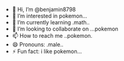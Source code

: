 - 👋 Hi, I’m @benjamin8798
- 👀 I’m interested in pokemon...
- 🌱 I’m currently learning .math..
- 💞️ I’m looking to collaborate on ...pokemon 
- 📫 How to reach me ..pokemon.
- 😄 Pronouns: .male..
- ⚡ Fun fact:  i like pokemon...

<!---
benjamin8798/benjamin8798 is a ✨ special ✨ repository because its `README.md` (this file) appears on your GitHub profile.
You can click the Preview link to take a look at your changes.
--->
